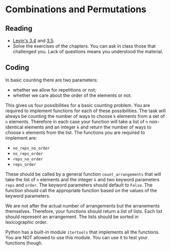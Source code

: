 # Combinations and Permutations 

## Reading

* [Levin's 3.4](https://discrete.openmathbooks.org/dmoi4/sec_counting-combperm.html) and [3.5](https://discrete.openmathbooks.org/dmoi4/sec_counting-multisets.html).
* Solve the exercises of the chapters. You can ask in class those that challenged you. Lack of questions means you understood the material.

## Coding

In basic counting there are two parameters:

* whether we allow for repetitions or not;
* whether we care about the order of the elements or not.

This gives us four possibilities for a basic counting problem. You are required
to implement functions for each of these possibilities. The task will always be
counting the number of ways to choose `k` elements from a set of `n` elements.
Therefore in each case your function will take a list of `n` non-identical
elements and an integer `k` and return the number of ways to choose `k`
elements from the list. The functions you are required to implement are: 

* `no_reps_no_order`
* `no_reps_order`
* `reps_no_order`
* `reps_order`

These should be called by a general function `count_arrangements` that will
take the list of `n` elements and the integer `k` and two keyword parameters
`reps` and `order`. The keyword parameters should default to `False`. The
function should call the appropriate function based on the values of the
keyword parameters.

We are not after the actual number of arrangements but the arranements
themselves. Therefore, your functions should return a list of lists. Each list
should represent an arrangement. The lists should be sorted in lexicographic
order.

Python has a built-in module `itertools` that implements all the functions. You are NOT 
allowed to use this module. You can use it to test your functions though.
